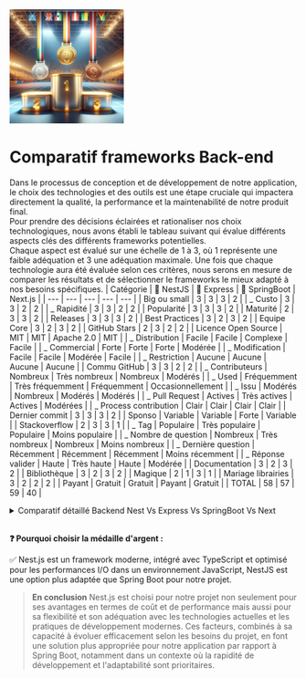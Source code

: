 <img src="../Assets/Images/podium.png" alt="Podium" width="200">

# Comparatif frameworks Back-end

Dans le processus de conception et de développement de notre application, le choix des technologies et des outils est une étape cruciale qui impactera directement la qualité, la performance et la maintenabilité de notre produit final.  
Pour prendre des décisions éclairées et rationaliser nos choix technologiques, nous avons établi le tableau suivant qui évalue différents aspects clés des différents frameworks potentielles.  
Chaque aspect est évalué sur une échelle de 1 à 3, où 1 représente une faible adéquation et 3 une adéquation maximale. Une fois que chaque technologie aura été évaluée selon ces critères, nous serons en mesure de comparer les résultats et de sélectionner le frameworks le mieux adapté à nos besoins spécifiques.
| Catégorie | 🥈 NestJS | 🥉 Express | 🥇 SpringBoot | Next.js |
| --- | --- | --- | --- | --- |
| Big ou small | 3 | 3 | 3 | 2 |
| _ Custo | 3 | 3 | 2 | 2 |
| _ Rapidité | 3 | 3 | 2 | 2 |
| Popularité | 3 | 3 | 3 | 2 |
| Maturité | 2 | 3 | 3 | 2 |
| Releases | 3 | 3 | 3 | 2 |
| Best Practices | 3 | 2 | 3 | 2 |
| Equipe Core | 3 | 2 | 3 | 2 |
| GitHub Stars | 2 | 3 | 2 | 2 |
| Licence Open Source | MIT | MIT | Apache 2.0 | MIT |
| _ Distribution | Facile | Facile | Complexe | Facile |
| _ Commercial | Forte | Forte | Forte | Modérée |
| _ Modification | Facile | Facile | Modérée | Facile |
| _ Restriction | Aucune | Aucune | Aucune | Aucune |
| Commu GitHub | 3 | 3 | 2 | 2 |
| _ Contributeurs | Nombreux | Très nombreux | Nombreux | Modérés |
| _ Used | Fréquemment | Très fréquemment | Fréquemment | Occasionnellement |
| _ Issu | Modérés | Nombreux | Modérés | Modérés |
| _ Pull Request | Actives | Très actives | Actives | Modérées |
| _ Process contribution | Clair | Clair | Clair | Clair |
| Dernier commit | 3 | 3 | 3 | 2 |
| Sponso | Variable | Variable | Forte | Variable |
| Stackoverflow | 2 | 3 | 3 | 1 |
| _ Tag | Populaire | Très populaire | Populaire | Moins populaire |
| _ Nombre de question | Nombreux | Très nombreux | Nombreux | Moins nombreux |
| _ Dernière question | Récemment | Récemment | Récemment | Moins récemment |
| \_ Réponse valider | Haute | Très haute | Haute | Modérée |
| Documentation | 3 | 2 | 3 | 2 |
| Bibliothèque | 3 | 2 | 3 | 2 |
| Magique | 2 | 1 | 3 | 1 |
| Mariage librairies | 3 | 2 | 2 | 2 |
| Payant | Gratuit | Gratuit | Payant | Gratuit |
| TOTAL | 58 | 57 | 59 | 40 |

<details>
<summary>Comparatif détaillé Backend Nest Vs Express Vs SpringBoot Vs Next</summary>

### **Big ou Small (Scalabilité)**

- **Nest.js** : Conçu pour s'adapter tant aux petites applications qu'aux grandes entreprises, Nest.js utilise une architecture modulaire et supporte les microservices, le rendant versatile pour divers types de projets.
- **Express** : Sa flexibilité le rend approprié pour tout, des petits projets aux grandes applications d'entreprise, bien que sa structure moins prescriptive nécessite une gestion rigoureuse pour les grands projets.
- **Spring Boot** : Très adapté aux grandes applications d'entreprise, il offre des outils intégrés pour gérer efficacement les architectures complexes.
- **Next.js**: Bien que principalement orienté vers le développement frontend avec des capacités de Server-Side Rendering (SSR), Next.js peut aussi être utilisé pour certains aspects du développement backend. Il est capable de gérer des applications de petite à moyenne taille, mais peut ne pas être l'option la plus idéale pour les très grandes applications backend, en raison de son focus sur les rendus côté serveur et l'optimisation des performances frontend. Toutefois, pour des applications intégrant fortement front et back-end, Next.js offre une bonne scalabilité au sein de son cadre spécifique, surtout lorsqu'il est utilisé en combinaison avec des services backend dédiés.

### **Coût (Custo)**

- **Nest.js** et **Express** : Open-source et gratuits, ces frameworks peuvent varier en coût de développement selon la disponibilité et l'expertise des développeurs.
- **Spring Boot** : Gratuit et open-source, mais peut impliquer des coûts opérationnels plus élevés en raison des ressources serveur et potentiellement des licences pour des outils complémentaires.
- **Next.js** : Également open-source et gratuit. Les coûts associés sont principalement liés au développement et à l'infrastructure de serveur pour le SSR, mais peuvent être optimisés avec une bonne planification.

### **Rapidité (Performance)**

- **Nest.js** : Performant, surtout avec Fastify.
- **Express** : Rapide pour des opérations de base mais peut être ralenti par des middleware lourds.
- **Spring Boot** : Performant mais avec un démarrage potentiellement lent dû à la lourdeur de la JVM.
- **Next.js** : Très performant pour le rendu des pages côté serveur et l'optimisation du chargement initial des pages web. Les performances peuvent varier selon la complexité des pages et l'utilisation des ressources statiques ou dynamiques.

### **Popularité**

- **Express** : Très populaire dans l'écosystème Node.js, souvent choisi pour sa simplicité.
- **Nest.js** : Rapidement populaire pour ceux qui cherchent une structure plus définie.
- **Spring Boot** : Forte popularité dans l'écosystème Java, particulièrement en entreprise.
- **Next.js** : Extrêmement populaire dans le développement de front-end moderne, notamment pour des applications réactives et des sites avec SSR.

### **Maturité et Stabilité**

- **Express** : Établi avec une large communauté et un écosystème riche.
- **Nest.js** : Plus récent mais stable et basé sur des principes éprouvés.
- **Spring Boot** : Très mature et stable, soutenu par une grande entreprise.
- **Next.js** : Bien établi et soutenu par Vercel, offrant une stabilité et des mises à jour régulières, malgré son orientation plus récente comparée à des technologies comme Spring Boot ou Express.

### **Documentation et Support**

- **Nest.js** : Documentation moderne et complète, bonne communauté en ligne.
- **Express** : Riche en documentation et ressources, avec beaucoup de guides disponibles.
- **Spring Boot** : Documentation excellente et support professionnel disponible.
- **Next.js** : Excellente documentation, ressources abondantes, et une communauté très active, notamment sur les plateformes comme GitHub et Stack Overflow.

### **Licence Open Source**

- **Tous les quatre** sont sous des licences open source permissives, facilitant leur adoption et utilisation.

### **GitHub Stars**

- **NestJS** : Environ 56k étoiles.
- **Express** : Environ 59k étoiles.
- **Spring Boot** : Environ 65k étoiles.
- **Next.js** : Environ 90k étoiles, reflétant une adoption très large et un intérêt croissant.

### **Dernier commit**

- Tous maintenus activement avec des mises à jour régulières.

### **Stack Overflow**

- Tous ont une forte présence avec des milliers de questions, témoignant de leur utilisation active.

### **Magique**

- **NestJS** : Utilise une "magie" modérée avec des décorateurs et l'injection de dépendances pour simplifier le développement.
- **Express** : Minimise la "magie", offrant plus de contrôle au développeur.
- **Spring Boot** : Niveau élevé de "magie" avec beaucoup d'auto-configurations pour simplifier le démarrage et la maintenance des applications.
- **Next.js** : Modérément "magique" en automatisant certaines configurations pour le rendu côté serveur et la génération de pages statiques, facilitant ainsi le développement rapide.

### **Mariage librairies**

- **NestJS** : Excellente intégration avec d'autres bibliothèques JavaScript/TypeScript.
- **Express** : Très flexible, permet une intégration facile avec une multitude de bibliothèques.
- **Spring Boot** : Intègre bien avec l'écosystème Spring et Java, mais peut être moins flexible avec des bibliothèques non-Spring.
- **Next.js** : Très bonne intégration avec l'écosystème React et les bibliothèques JavaScript modernes, offrant des solutions clés en main pour divers besoins de développement.
</details>
<br>

**❓ Pourquoi choisir la médaille d'argent :**

✅ Nest.js est un framework moderne, intégré avec TypeScript et optimisé pour les performances I/O dans un environnement JavaScript, NestJS est une option plus adaptée que Spring Boot pour notre projet.

> **En conclusion** Nest.js est choisi pour notre projet non seulement pour ses avantages en termes de coût et de performance mais aussi pour sa flexibilité et son adéquation avec les technologies actuelles et les pratiques de développement modernes. Ces facteurs, combinés à sa capacité à évoluer efficacement selon les besoins du projet, en font une solution plus appropriée pour notre application par rapport à Spring Boot, notamment dans un contexte où la rapidité de développement et l'adaptabilité sont prioritaires.
